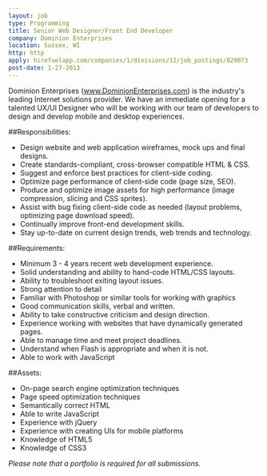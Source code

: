 ```yaml
---
layout: job
type: Programming
title: Senior Web Designer/Front End Developer
company: Dominion Enterprises
location: Sussex, WI
http: http
apply: hirefuelapp.com/companies/1/divisions/12/job_postings/829073
post-date: 1-27-2013 
---
```



Dominion Enterprises (www.DominionEnterprises.com) is the industry's leading Internet solutions provider. We have an immediate opening for a talented UX/UI Designer who will be working with our team of developers to design and develop mobile and desktop experiences.


##Responsibilities:


* Design website and web application wireframes, mock ups and final designs.
* Create standards-compliant, cross-browser compatible HTML & CSS.
* Suggest and enforce best practices for client-side coding.
* Optimize page performance of client-side code (page size, SEO).
* Produce and optimize image assets for high performance (image compression, slicing and CSS sprites).
* Assist with bug fixing client-side code as needed (layout problems, optimizing page download speed).
* Continually improve front-end development skills.
* Stay up-to-date on current design trends, web trends and technology.


##Requirements:


* Minimum 3 - 4 years recent web development experience.
* Solid understanding and ability to hand-code HTML/CSS layouts.
* Ability to troubleshoot exiting layout issues.
* Strong attention to detail
* Familiar with Photoshop or similar tools for working with graphics
* Good communication skills, verbal and written.
* Ability to take constructive criticism and design direction.
* Experience working with websites that have dynamically generated pages.
* Able to manage time and meet project deadlines.
* Understand when Flash is appropriate and when it is not.
* Able to work with JavaScript


##Assets:


* On-page search engine optimization techniques
* Page speed optimization techniques
* Semantically correct HTML
* Able to write JavaScript
* Experience with jQuery
* Experience with creating UIs for mobile platforms
* Knowledge of HTML5
* Knowledge of CSS3


*Please note that a portfolio is required for all submissions.*

